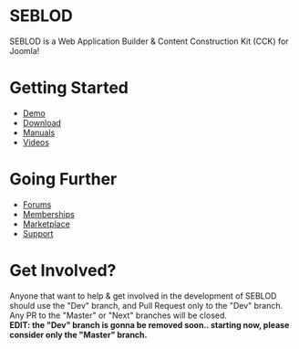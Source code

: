 SEBLOD
======

SEBLOD is a Web Application Builder &amp; Content Construction Kit (CCK) for Joomla!

Getting Started
======
- <a href="http://demo.seblod.com" target="_blank">Demo</a>
- <a href="http://www.seblod.com" target="_blank">Download</a>
- <a href="http://www.seblod.com/resources/manuals" target="_blank">Manuals</a>
- <a href="http://www.seblod.com/resources/videos" target="_blank">Videos</a>

Going Further
======
- <a href="http://www.seblod.com/community/forums" target="_blank">Forums</a>
- <a href="http://www.seblod.com/store/clubs" target="_blank">Memberships</a>
- <a href="http://www.seblod.com/store/extensions" target="_blank">Marketplace</a>
- <a href="http://www.seblod.com/store/services" target="_blank">Support</a>

Get Involved?
======
Anyone that want to help & get involved in the development of SEBLOD should use the "Dev" branch, and Pull Request only to the "Dev" branch. Any PR to the "Master" or "Next" branches will be closed.<br />
<strong>EDIT: the "Dev" branch is gonna be removed soon.. starting now, please consider only the "Master" branch.<strong> 
